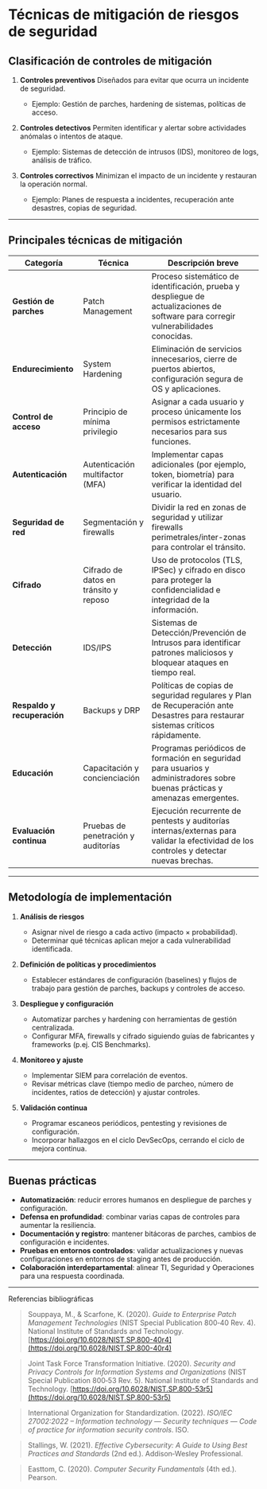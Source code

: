 # Técnicas de mitigación de riesgos de seguridad

## Clasificación de controles de mitigación

1. **Controles preventivos**
   Diseñados para evitar que ocurra un incidente de seguridad.

   * Ejemplo: Gestión de parches, hardening de sistemas, políticas de acceso.

2. **Controles detectivos**
   Permiten identificar y alertar sobre actividades anómalas o intentos de ataque.

   * Ejemplo: Sistemas de detección de intrusos (IDS), monitoreo de logs, análisis de tráfico.

3. **Controles correctivos**
   Minimizan el impacto de un incidente y restauran la operación normal.

   * Ejemplo: Planes de respuesta a incidentes, recuperación ante desastres, copias de seguridad.

---

## Principales técnicas de mitigación

| Categoría                   | Técnica                               | Descripción breve                                                                                                                       |
| --------------------------- | ------------------------------------- | --------------------------------------------------------------------------------------------------------------------------------------- |
| **Gestión de parches**      | Patch Management                      | Proceso sistemático de identificación, prueba y despliegue de actualizaciones de software para corregir vulnerabilidades conocidas.     |
| **Endurecimiento**          | System Hardening                      | Eliminación de servicios innecesarios, cierre de puertos abiertos, configuración segura de OS y aplicaciones.                           |
| **Control de acceso**       | Principio de mínima privilegio        | Asignar a cada usuario y proceso únicamente los permisos estrictamente necesarios para sus funciones.                                   |
| **Autenticación**           | Autenticación multifactor (MFA)       | Implementar capas adicionales (por ejemplo, token, biometría) para verificar la identidad del usuario.                                  |
| **Seguridad de red**        | Segmentación y firewalls              | Dividir la red en zonas de seguridad y utilizar firewalls perimetrales/inter-zonas para controlar el tránsito.                          |
| **Cifrado**                 | Cifrado de datos en tránsito y reposo | Uso de protocolos (TLS, IPSec) y cifrado en disco para proteger la confidencialidad e integridad de la información.                     |
| **Detección**               | IDS/IPS                               | Sistemas de Detección/Prevención de Intrusos para identificar patrones maliciosos y bloquear ataques en tiempo real.                    |
| **Respaldo y recuperación** | Backups y DRP                         | Políticas de copias de seguridad regulares y Plan de Recuperación ante Desastres para restaurar sistemas críticos rápidamente.          |
| **Educación**               | Capacitación y concienciación         | Programas periódicos de formación en seguridad para usuarios y administradores sobre buenas prácticas y amenazas emergentes.            |
| **Evaluación continua**     | Pruebas de penetración y auditorías   | Ejecución recurrente de pentests y auditorías internas/externas para validar la efectividad de los controles y detectar nuevas brechas. |

---

## Metodología de implementación

1. **Análisis de riesgos**

   * Asignar nivel de riesgo a cada activo (impacto × probabilidad).
   * Determinar qué técnicas aplican mejor a cada vulnerabilidad identificada.

2. **Definición de políticas y procedimientos**

   * Establecer estándares de configuración (baselines) y flujos de trabajo para gestión de parches, backups y controles de acceso.

3. **Despliegue y configuración**

   * Automatizar parches y hardening con herramientas de gestión centralizada.
   * Configurar MFA, firewalls y cifrado siguiendo guías de fabricantes y frameworks (p.ej. CIS Benchmarks).

4. **Monitoreo y ajuste**

   * Implementar SIEM para correlación de eventos.
   * Revisar métricas clave (tiempo medio de parcheo, número de incidentes, ratios de detección) y ajustar controles.

5. **Validación continua**

   * Programar escaneos periódicos, pentesting y revisiones de configuración.
   * Incorporar hallazgos en el ciclo DevSecOps, cerrando el ciclo de mejora continua.

---

## Buenas prácticas

* **Automatización**: reducir errores humanos en despliegue de parches y configuración.
* **Defensa en profundidad**: combinar varias capas de controles para aumentar la resiliencia.
* **Documentación y registro**: mantener bitácoras de parches, cambios de configuración e incidentes.
* **Pruebas en entornos controlados**: validar actualizaciones y nuevas configuraciones en entornos de staging antes de producción.
* **Colaboración interdepartamental**: alinear TI, Seguridad y Operaciones para una respuesta coordinada.

___________________
Referencias bibliográficas 

> Souppaya, M., & Scarfone, K. (2020). *Guide to Enterprise Patch Management Technologies* (NIST Special Publication 800‑40 Rev. 4). National Institute of Standards and Technology. [https://doi.org/10.6028/NIST.SP.800-40r4](https://doi.org/10.6028/NIST.SP.800-40r4)

> Joint Task Force Transformation Initiative. (2020). *Security and Privacy Controls for Information Systems and Organizations* (NIST Special Publication 800‑53 Rev. 5). National Institute of Standards and Technology. [https://doi.org/10.6028/NIST.SP.800-53r5](https://doi.org/10.6028/NIST.SP.800-53r5)

> International Organization for Standardization. (2022). *ISO/IEC 27002:2022 – Information technology — Security techniques — Code of practice for information security controls*. ISO.

> Stallings, W. (2021). *Effective Cybersecurity: A Guide to Using Best Practices and Standards* (2nd ed.). Addison‑Wesley Professional.

> Easttom, C. (2020). *Computer Security Fundamentals* (4th ed.). Pearson.
